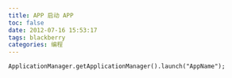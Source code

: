 ```yaml
---
title: APP 启动 APP
toc: false
date: 2012-07-16 15:53:17
tags: blackberry
categories: 编程
---
```


<!--more-->
```
ApplicationManager.getApplicationManager().launch("AppName");
```
